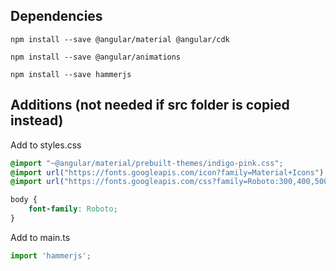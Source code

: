 ## Dependencies

```
npm install --save @angular/material @angular/cdk
```

```
npm install --save @angular/animations
```

```
npm install --save hammerjs
```

## Additions (not needed if src folder is copied instead)

Add to styles.css

```css
@import "~@angular/material/prebuilt-themes/indigo-pink.css";
@import url("https://fonts.googleapis.com/icon?family=Material+Icons");
@import url("https://fonts.googleapis.com/css?family=Roboto:300,400,500,700,400italic");

body {
    font-family: Roboto;
}
```

Add to main.ts

```typescript
import 'hammerjs';
```
